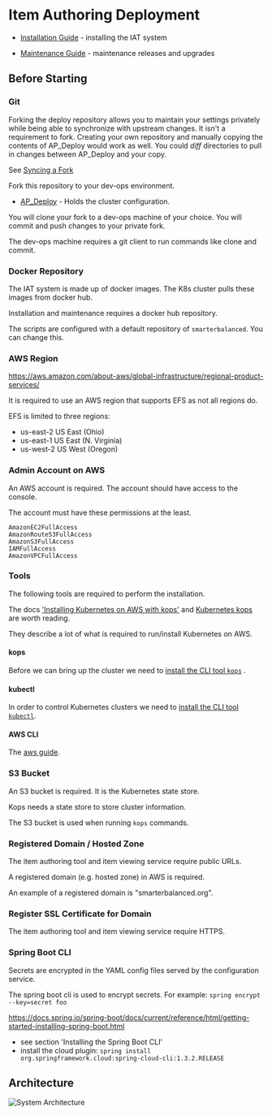 # Item Authoring Deployment
 
* [Installation Guide](InstallationGuide.md) - installing the IAT system  

* [Maintenance Guide](MaintenanceGuide.md) - maintenance releases and upgrades   

## Before Starting

### Git 

Forking the deploy repository allows you to maintain your settings privately while
being able to synchronize with upstream changes.  It isn't a requirement to fork.  Creating your own repository
and manually copying the contents of AP_Deploy would work as well.  You could _diff_ directories to pull in changes
between AP_Deploy and your copy.

See [Syncing a Fork](https://help.github.com/articles/syncing-a-fork/)

Fork this repository to your dev-ops environment.

* [AP_Deploy](https://github.com/SmarterApp/AP_Deploy.git) - Holds the cluster configuration. 

You will clone your fork to a dev-ops machine of your choice.  You will commit and push changes
to your private fork.

The dev-ops machine requires a git client to run commands like clone and commit. 

### Docker Repository

The IAT system is made up of docker images.  The K8s cluster pulls these images from docker hub.

Installation and maintenance requires a docker hub repository. 

The scripts are configured with a default repository of `smarterbalanced`.  You can change this. 

### AWS Region

https://aws.amazon.com/about-aws/global-infrastructure/regional-product-services/

It is required to use an AWS region that supports EFS as not all regions do.

EFS is limited to three regions: 
* us-east-2 US East (Ohio)	
* us-east-1 US East (N. Virginia)	
* us-west-2 US West (Oregon)

### Admin Account on AWS

An AWS account is required.  The account should have access to the console.

The account must have these permissions at the least.

```
AmazonEC2FullAccess
AmazonRoute53FullAccess
AmazonS3FullAccess
IAMFullAccess
AmazonVPCFullAccess
```

### Tools

The following tools are required to perform the installation.

The docs ['Installing Kubernetes on AWS with kops'](https://kubernetes.io/docs/getting-started-guides/kops/)
and [Kubernetes kops](https://github.com/kubernetes/kops/blob/master/docs/aws.md) are worth reading.

They describe a lot of what is required to run/install Kubernetes on AWS.

#### kops

Before we can bring up the cluster we need to [install the CLI tool `kops`](https://github.com/kubernetes/kops/blob/master/docs/install.md) .

#### kubectl

In order to control Kubernetes clusters we need to [install the CLI tool `kubectl`](https://kubernetes.io/docs/tasks/tools/install-kubectl/).

#### AWS CLI

The [aws guide](http://docs.aws.amazon.com/cli/latest/userguide/awscli-install-linux.html).

### S3 Bucket 

An S3 bucket is required.  It is the Kubernetes state store.

Kops needs a state store to store cluster information.

The S3 bucket is used when running ```kops``` commands.

### Registered Domain / Hosted Zone

The item authoring tool and item viewing service require public URLs.

A registered domain (e.g. hosted zone) in AWS is required.  

An example of a registered domain is "smarterbalanced.org".  

### Register SSL Certificate for Domain

The item authoring tool and item viewing service require HTTPS.

### Spring Boot CLI

Secrets are encrypted in the YAML config files served by the configuration service.

The spring boot cli is used to encrypt secrets.  For example: `spring encrypt --key=secret foo`

https://docs.spring.io/spring-boot/docs/current/reference/html/getting-started-installing-spring-boot.html 
* see section 'Installing the Spring Boot CLI'  
* install the cloud plugin: `spring install org.springframework.cloud:spring-cloud-cli:1.3.2.RELEASE`

## Architecture

![System Architecture](/images/system-architecture.png)